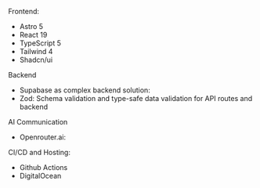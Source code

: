 Frontend:

- Astro 5
- React 19
- TypeScript 5
- Tailwind 4
- Shadcn/ui

Backend

- Supabase as complex backend solution:
- Zod: Schema validation and type-safe data validation for API routes and backend

AI Communication

- Openrouter.ai:

CI/CD and Hosting:

- Github Actions
- DigitalOcean
